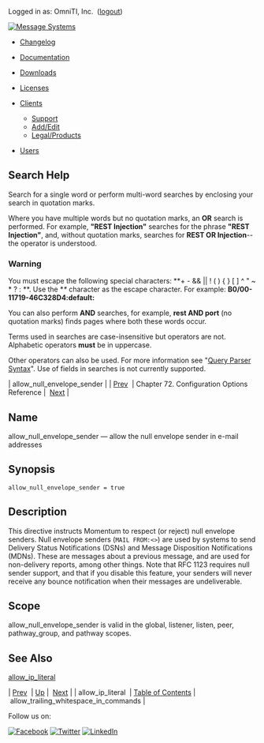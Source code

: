 Logged in as: OmniTI, Inc.  ([logout](https://support.messagesystems.com/logout.php))

[![Message Systems](https://support.messagesystems.com/images/ms-white205.png)](https://support.messagesystems.com/start.php) 

*   [Changelog](https://support.messagesystems.com/start.php?show=changelog)
*   [Documentation](https://support.messagesystems.com/docs/)
*   [Downloads](https://support.messagesystems.com/start.php)

*   [Licenses](https://support.messagesystems.com/license_summary.php)
*   <a href="">Clients</a>
    *   [Support](https://support.messagesystems.com/cs.php)
    *   [Add/Edit](https://support.messagesystems.com/edit_client.php)
    *   [Legal/Products](https://support.messagesystems.com/edit_products.php)
*   [Users](https://support.messagesystems.com/edit_customer.php)

## Search Help

Search for a single word or perform multi-word searches by enclosing your search in quotation marks.

Where you have multiple words but no quotation marks, an **OR** search is performed. For example, **"REST Injection"** searches for the phrase **"REST Injection"**, and, without quotation marks, searches for **REST OR Injection**--the operator is understood.

### Warning

You must escape the following special characters: **+ - && || ! ( ) { } [ ] ^ " ~ * ? : \**. Use the **\** character as the escape character. For example: **B0/00-11719-46C328D4\:default\:**

You can also perform **AND** searches, for example, **rest AND port** (no quotation marks) finds pages where both these words occur.

Terms used in searches are case-insensitive but operators are not. Alphabetic operators **must** be in uppercase.

Other operators can also be used. For more information see "[Query Parser Syntax](https://lucene.apache.org/core/old_versioned_docs/versions/3_0_0/queryparsersyntax.html)". Use of fields in searches is not currently supported.

| allow_null_envelope_sender |
| [Prev](conf.ref.allow_ip_literal.php)  | Chapter 72. Configuration Options Reference |  [Next](conf.ref.allow_trailing_whitespace_in_commands.php) |

<a name="conf.ref.allow_null_envelope_sender"></a>
## Name

allow_null_envelope_sender — allow the null envelope sender in e-mail addresses

## Synopsis

`allow_null_envelope_sender = true`

<a name="idp23510336"></a>
## Description

This directive instructs Momentum to respect (or reject) null envelope senders. Null envelope senders (`MAIL FROM:<>`) are used by systems to send Delivery Status Notifications (DSNs) and Message Disposition Notifications (MDNs). These are messages about a previous message, and are used for non-delivery reports, among other things. Note that RFC 1123 requires null sender support, and that if you disable this feature, your senders will never receive any bounce notification when their messages are undeliverable.

<a name="idp23513088"></a>
## Scope

allow_null_envelope_sender is valid in the global, listener, listen, peer, pathway_group, and pathway scopes.

<a name="idp23514992"></a>
## See Also

[allow_ip_literal](conf.ref.allow_ip_literal.php "allow_ip_literal")

| [Prev](conf.ref.allow_ip_literal.php)  | [Up](config.options.ref.php) |  [Next](conf.ref.allow_trailing_whitespace_in_commands.php) |
| allow_ip_literal  | [Table of Contents](index.php) |  allow_trailing_whitespace_in_commands |

Follow us on:

[![Facebook](https://support.messagesystems.com/images/icon-facebook.png)](http://www.facebook.com/messagesystems) [![Twitter](https://support.messagesystems.com/images/icon-twitter.png)](http://twitter.com/#!/MessageSystems) [![LinkedIn](https://support.messagesystems.com/images/icon-linkedin.png)](http://www.linkedin.com/company/message-systems)